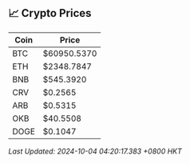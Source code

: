 ## 📈 Crypto Prices

| Coin | Price |
| ---- | ----- |
| BTC | $60950.5370 |
| ETH | $2348.7847 |
| BNB | $545.3920 |
| CRV | $0.2565 |
| ARB | $0.5315 |
| OKB | $40.5508 |
| DOGE | $0.1047 |

_Last Updated: 2024-10-04 04:20:17.383 +0800 HKT_